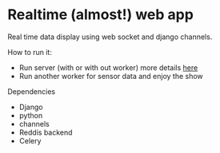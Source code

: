 # Realtime (almost!) web app
Real time data display using web socket and django channels.

How to run it:

 * Run server (with or with out worker) more details [here](https://channels.readthedocs.io/en/stable/getting-started.html)
 * Run another worker for sensor data and enjoy the show

Dependencies


 * Django
 * python
 * channels
 * Reddis backend
 * Celery

